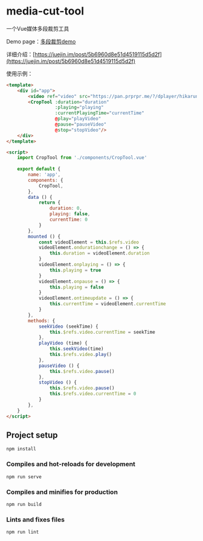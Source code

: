 # media-cut-tool
一个Vue媒体多段裁剪工具

Demo page：[多段裁剪demo](https://fengma1992.github.io/media-cut-tool/)

详细介绍：[https://juejin.im/post/5b6960d8e51d4519115d5d2f](https://juejin.im/post/5b6960d8e51d4519115d5d2f)


使用示例：
```html
<template>
    <div id="app">
        <video ref="video" src="https://pan.prprpr.me/?/dplayer/hikarunara.mp4" controls width="600px"></video>
        <CropTool :duration="duration"
                  :playing="playing"
                  :currentPlayingTime="currentTime"
                  @play="playVideo"
                  @pause="pauseVideo"
                  @stop="stopVideo"/>
    </div>
</template>

<script>
    import CropTool from './components/CropTool.vue'
    
    export default {
        name: 'app',
        components: {
            CropTool,
        },
        data () {
            return {
                duration: 0,
                playing: false,
                currentTime: 0
            }
        },
        mounted () {
            const videoElement = this.$refs.video
            videoElement.ondurationchange = () => {
                this.duration = videoElement.duration
            }
            videoElement.onplaying = () => {
                this.playing = true
            }
            videoElement.onpause = () => {
                this.playing = false
            }
            videoElement.ontimeupdate = () => {
                this.currentTime = videoElement.currentTime
            }
        },
        methods: {
            seekVideo (seekTime) {
                this.$refs.video.currentTime = seekTime
            },
            playVideo (time) {
                this.seekVideo(time)
                this.$refs.video.play()
            },
            pauseVideo () {
                this.$refs.video.pause()
            },
            stopVideo () {
                this.$refs.video.pause()
                this.$refs.video.currentTime = 0
            }
        },
    }
</script>

```
## Project setup
```
npm install
```

### Compiles and hot-reloads for development
```
npm run serve
```

### Compiles and minifies for production
```
npm run build
```

### Lints and fixes files
```
npm run lint
```
